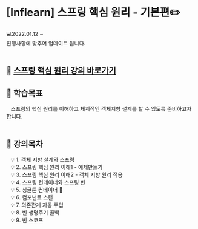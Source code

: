 # [Inflearn] 스프링 핵심 원리 - 기본편✏️
💻2022.01.12 ~   
진행사항에 맞추어 업데이트 됩니다.
<br/><br/>

## 📍 [스프링 핵심 원리 강의 바로가기](https://www.inflearn.com/course/%EC%8A%A4%ED%94%84%EB%A7%81-%ED%95%B5%EC%8B%AC-%EC%9B%90%EB%A6%AC-%EA%B8%B0%EB%B3%B8%ED%8E%B8/dashboard)

## 📘 학습목표
&nbsp;&nbsp;&nbsp;스프링의 핵심 원리를 이해하고 체계적인 객체지향 설계를 할 수 있도록 준비하고자 합니다.
<br/><br/>

## 📘 강의목차
&nbsp;&nbsp;&nbsp;💡 1. 객체 지향 설계와 스프링  
&nbsp;&nbsp;&nbsp;💡 2. 스프링 핵심 원리 이해1 - 예제만들기  
&nbsp;&nbsp;&nbsp;💡 3. 스프링 핵심 원리 이해2 - 객체 지향 원리 적용  
&nbsp;&nbsp;&nbsp;💡 4. 스프링 컨테이너와 스프링 빈  
&nbsp;&nbsp;&nbsp;💡 5. 싱글톤 컨테이너  🚩  
&nbsp;&nbsp;&nbsp;💡 6. 컴포넌트 스캔  
&nbsp;&nbsp;&nbsp;💡 7. 의존관계 자동 주입  
&nbsp;&nbsp;&nbsp;💡 8. 빈 생명주기 콜백  
&nbsp;&nbsp;&nbsp;💡 9. 빈 스코프  
<br/><br/>




